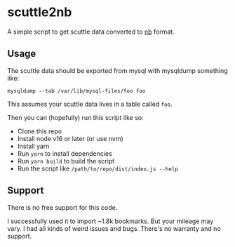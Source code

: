 # scuttle2nb

A simple script to get scuttle data converted to
[nb](https://xwmx.github.io/nb/) format.

## Usage

The scuttle data should be exported from mysql with mysqldump something like:

    mysqldump --tab /var/lib/mysql-files/foo foo

This assumes your scuttle data lives in a table called `foo`.

Then you can (hopefully) run this script like so:

- Clone this repo
- Install node v16 or later (or use nvm)
- Install yarn
- Run `yarn` to install dependencies
- Run `yarn build` to build the script
- Run the script like `/path/to/repo/dist/index.js --help`

## Support

There is no free support for this code.

I successfully used it to import ~1.8k bookmarks. But your mileage may vary. I
had all kinds of weird issues and bugs. There's no warranty and no support.
